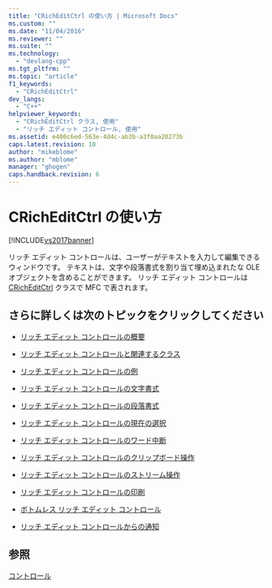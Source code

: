 ```yaml
---
title: "CRichEditCtrl の使い方 | Microsoft Docs"
ms.custom: ""
ms.date: "11/04/2016"
ms.reviewer: ""
ms.suite: ""
ms.technology: 
  - "devlang-cpp"
ms.tgt_pltfrm: ""
ms.topic: "article"
f1_keywords: 
  - "CRichEditCtrl"
dev_langs: 
  - "C++"
helpviewer_keywords: 
  - "CRichEditCtrl クラス, 使用"
  - "リッチ エディット コントロール, 使用"
ms.assetid: e400c6ed-563e-4d4c-ab3b-a3f0aa20273b
caps.latest.revision: 10
author: "mikeblome"
ms.author: "mblome"
manager: "ghogen"
caps.handback.revision: 6
---
```

# CRichEditCtrl の使い方
[!INCLUDE[vs2017banner](../assembler/inline/includes/vs2017banner.md)]

リッチ エディット コントロールは、ユーザーがテキストを入力して編集できるウィンドウです。  テキストは、文字や段落書式を割り当て埋め込まれたな OLE オブジェクトを含めることができます。  リッチ エディット コントロールは [CRichEditCtrl](../Topic/CRichEditCtrl%20Class.md) クラスで MFC で表されます。  
  
## さらに詳しくは次のトピックをクリックしてください  
  
-   [リッチ エディット コントロールの概要](../mfc/overview-of-the-rich-edit-control.md)  
  
-   [リッチ エディット コントロールと関連するクラス](../mfc/classes-related-to-rich-edit-controls.md)  
  
-   [リッチ エディット コントロールの例](../Topic/Rich%20Edit%20Control%20Examples.md)  
  
-   [リッチ エディット コントロールの文字書式](../mfc/character-formatting-in-rich-edit-controls.md)  
  
-   [リッチ エディット コントロールの段落書式](../Topic/Paragraph%20Formatting%20in%20Rich%20Edit%20Controls.md)  
  
-   [リッチ エディット コントロールの現在の選択](../mfc/current-selection-in-a-rich-edit-control.md)  
  
-   [リッチ エディット コントロールのワード中断](../mfc/word-breaks-in-rich-edit-controls.md)  
  
-   [リッチ エディット コントロールのクリップボード操作](../mfc/clipboard-operations-in-rich-edit-controls.md)  
  
-   [リッチ エディット コントロールのストリーム操作](../mfc/stream-operations-in-rich-edit-controls.md)  
  
-   [リッチ エディット コントロールの印刷](../mfc/printing-in-rich-edit-controls.md)  
  
-   [ボトムレス リッチ エディット コントロール](../mfc/bottomless-rich-edit-controls.md)  
  
-   [リッチ エディット コントロールからの通知](../mfc/notifications-from-a-rich-edit-control.md)  
  
## 参照  
 [コントロール](../mfc/controls-mfc.md)